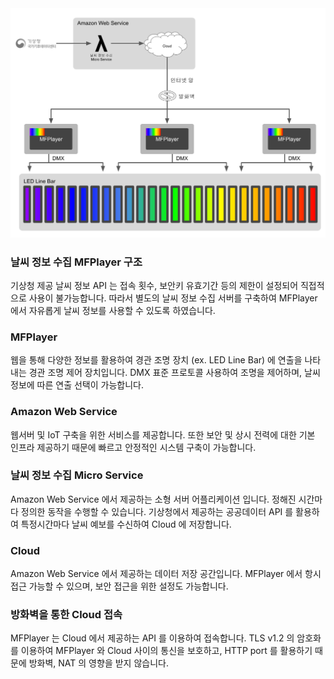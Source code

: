 <img src="MFPlayer Weather Event.png" />

### 날씨 정보 수집 MFPlayer 구조
기상청 제공 날씨 정보 API 는 접속 횟수, 보안키 유효기간 등의 제한이 설정되어 직접적으로 사용이 불가능합니다.
따라서 별도의 날씨 정보 수집 서버를 구축하여 MFPlayer 에서 자유롭게 날씨 정보를 사용할 수 있도록 하였습니다.

### MFPlayer
웹을 통해 다양한 정보를 활용하여 경관 조명 장치 (ex. LED Line Bar) 에 연출을 나타내는 경관 조명 제어 장치입니다.
DMX 표준 프로토콜 사용하여 조명을 제어하며, 날씨 정보에 따른 연출 선택이 가능합니다.

### Amazon Web Service
웹서버 및 IoT 구축을 위한 서비스를 제공합니다.
또한 보안 및 상시 전력에 대한 기본 인프라 제공하기 때문에 빠르고 안정적인 시스템 구축이 가능합니다.

### 날씨 정보 수집 Micro Service
Amazon Web Service 에서 제공하는 소형 서버 어플리케이션 입니다.
정해진 시간마다 정의한 동작을 수행할 수 있습니다.
기상청에서 제공하는 공공데이터 API 를 활용하여 특정시간마다 날씨 예보를 수신하여 Cloud 에 저장합니다.

### Cloud
Amazon Web Service 에서 제공하는 데이터 저장 공간입니다.
MFPlayer 에서 항시 접근 가능할 수 있으며, 보안 접근을 위한 설정도 가능합니다.

### 방화벽을 통한 Cloud 접속
MFPlayer 는 Cloud 에서 제공하는 API 를 이용하여 접속합니다.
TLS v1.2 의 암호화를 이용하여 MFPlayer 와 Cloud 사이의 통신을 보호하고, HTTP port 를 활용하기 때문에 방화벽, NAT 의 영향을 받지 않습니다.
